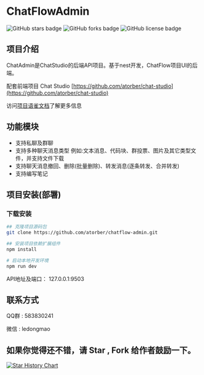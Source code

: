 # ChatFlowAdmin

<img alt="GitHub stars badge" src="https://img.shields.io/github/stars/atorber/chatflow-admin"> <img alt="GitHub forks badge" src="https://img.shields.io/github/forks/atorber/chatflow-admin"> <img alt="GitHub license badge" src="https://img.shields.io/github/license/atorber/chatflow-admin">

##  项目介绍

ChatAdmin是ChatStudio的后端API项目。基于nest开发，ChatFlow项目UI的后端。

配套前端项目 Chat Studio [https://github.com/atorber/chat-studio](https://github.com/atorber/chat-studio) 

访问[项目语雀文档](https://www.yuque.com/atorber/chatflow)了解更多信息

## 功能模块

- 支持私聊及群聊
- 支持多种聊天消息类型 例如:文本消息、代码块、群投票、图片及其它类型文件，并支持文件下载
- 支持聊天消息撤回、删除(批量删除)、转发消息(逐条转发、合并转发)
- 支持编写笔记

## 项目安装(部署)

### 下载安装

```bash
## 克隆项目源码包
git clone https://github.com/atorber/chatflow-admin.git

## 安装项目依赖扩展组件
npm install

# 启动本地开发环境
npm run dev
```

API地址及端口： 127.0.0.1:9503

## 联系方式

QQ群 : 583830241

微信 : ledongmao

## 如果你觉得还不错，请 Star , Fork 给作者鼓励一下。

[![Star History Chart](https://api.star-history.com/svg?repos=atorber/chatflow-admin&type=Date)](https://star-history.com/#atorber/chatflow-admin&Date)
